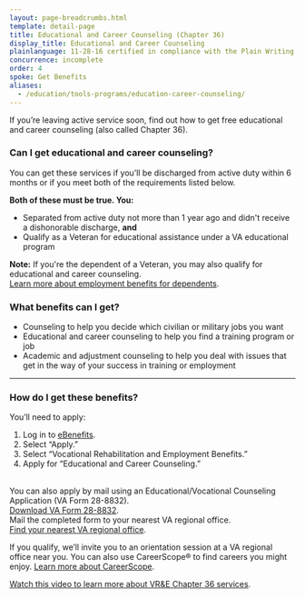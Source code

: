 ```yaml
---
layout: page-breadcrumbs.html
template: detail-page
title: Educational and Career Counseling (Chapter 36)
display_title: Educational and Career Counseling
plainlanguage: 11-28-16 certified in compliance with the Plain Writing Act
concurrence: incomplete
order: 4
spoke: Get Benefits
aliases:
  - /education/tools-programs/education-career-counseling/
---
```


<div class="va-introtext">

If you’re leaving active service soon, find out how to get free educational and career counseling (also called Chapter 36).

</div>

<div class="feature" markdown="1">

### Can I get educational and career counseling?

You can get these services if you’ll be discharged from active duty within 6 months or if you meet both of the requirements listed below.

**Both of these must be true. You:**
-	Separated from active duty not more than 1 year ago and didn't receive a dishonorable discharge, **and**
-	Qualify as a Veteran for educational assistance under a VA educational program
 
**Note:** If you're the dependent of a Veteran, you may also qualify for educational and career counseling. <br>
[Learn more about employment benefits for dependents](/careers-employment/dependent-benefits/).

</div>

### What benefits can I get?

-	Counseling to help you decide which civilian or military jobs you want
-	Educational and career counseling to help you find a training program or job
-	Academic and adjustment counseling to help you deal with issues that get in the way of your success in training or employment

-----

### How do I get these benefits?

You’ll need to apply:

1. Log in to [eBenefits](https://www.ebenefits.va.gov).
2. Select “Apply.”
3. Select “Vocational Rehabilitation and Employment Benefits.”
4. Apply for “Educational and Career Counseling.”<br /><br />

You can also apply by mail using an Educational/Vocational Counseling Application (VA Form 28-8832). <br>
[Download VA Form 28-8832](https://www.vba.va.gov/pubs/forms/VBA-28-8832-ARE.pdf). <br>
Mail the completed form to your nearest VA regional office.<br> 
[Find your nearest VA regional office](/facilities/).

If you qualify, we’ll invite you to an orientation session at a VA regional office near you. You can also use CareerScope&reg; to find careers you might enjoy. [Learn more about CareerScope](/careers-employment/careerscope-skills-assessment/).

[Watch this video to learn more about VR&E Chapter 36 services](https://www.youtube.com/watch?v=gXtG-LkPqH4&feature=youtu.be).

